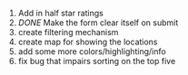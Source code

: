 1. Add in half star ratings
2. *DONE* Make the form clear itself on submit
3. create filtering mechanism
4. create map for showing the locations
5. add some more colors/highlighting/info
6. fix bug that impairs sorting on the top five